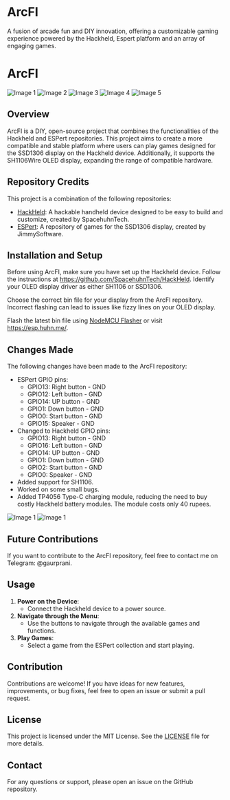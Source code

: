 # ArcFI
A fusion of arcade fun and DIY innovation, offering a customizable gaming experience powered by the Hackheld, Espert platform and an array of engaging games.
</head>
<body>
    <h1>ArcFI</h1>
    <div class="gallery">
        <img src="image1.jpg" alt="Image 1">
        <img src="image2.jpg" alt="Image 2">
        <img src="image3.jpg" alt="Image 3">
        <img src="image4.jpg" alt="Image 4">
        <img src="image5.jpg" alt="Image 5">
    </div>
    
   <h2>Overview</h2>
    <p>ArcFI is a DIY, open-source project that combines the functionalities of the Hackheld and ESPert repositories. This project aims to create a more compatible and stable platform where users can play games designed for the SSD1306 display on the Hackheld device. Additionally, it supports the SH1106Wire OLED display, expanding the range of compatible hardware.</p>

   <h2>Repository Credits</h2>
    <p>This project is a combination of the following repositories:</p>
    <ul>
        <li><a href="https://github.com/SpacehuhnTech/HackHeld">HackHeld</a>: A hackable handheld device designed to be easy to build and customize, created by SpacehuhnTech.</li>
        <li><a href="https://github.com/JimmySoftware/ESPert">ESPert</a>: A repository of games for the SSD1306 display, created by JimmySoftware.</li>
    </ul>

  <h2>Installation and Setup</h2>
    <p>Before using ArcFI, make sure you have set up the Hackheld device. Follow the instructions at <a href="https://github.com/SpacehuhnTech/HackHeld">https://github.com/SpacehuhnTech/HackHeld</a>. Identify your OLED display driver as either SH1106 or SSD1306.</p>
    <p>Choose the correct bin file for your display from the ArcFI repository. Incorrect flashing can lead to issues like fizzy lines on your OLED display.</p>
    <p>Flash the latest bin file using <a href="https://github.com/nodemcu/nodemcu-flasher">NodeMCU Flasher</a> or visit <a href="https://esp.huhn.me/">https://esp.huhn.me/</a>.</p>

  <h2>Changes Made</h2>
    <p>The following changes have been made to the ArcFI repository:</p>
    <ul>
        <li>ESPert GPIO pins:
            <ul>
                <li>GPIO13: Right button - GND</li>
                <li>GPIO12: Left button - GND</li>
                <li>GPIO14: UP button - GND</li>
                <li>GPIO1: Down button - GND</li>
                <li>GPIO0: Start button - GND</li>
                <li>GPIO15: Speaker - GND</li>
            </ul>
        </li>
        <li>Changed to Hackheld GPIO pins:
            <ul>
                <li>GPIO13: Right button - GND</li>
                <li>GPIO16: Left button - GND</li>
                <li>GPIO14: UP button - GND</li>
                <li>GPIO1: Down button - GND</li>
                <li>GPIO2: Start button - GND</li>
                <li>GPIO0: Speaker - GND</li>
            </ul>
        </li>
        <li>Added support for SH1106.</li>
        <li>Worked on some small bugs.</li>
        <li>Added TP4056 Type-C charging module, reducing the need to buy costly Hackheld battery modules. The module costs only 40 rupees.</li>
    </ul>
       <img src="image1.jpg" alt="Image 1">
       <img src="image1.jpg" alt="Image 1">

  <h2>Future Contributions</h2>
    <p>If you want to contribute to the ArcFI repository, feel free to contact me on Telegram: @gaurprani.</p>

  <h2>Usage</h2>
    <ol>
        <li><strong>Power on the Device</strong>:
            <ul>
                <li>Connect the Hackheld device to a power source.</li>
            </ul>
        </li>
        <li><strong>Navigate through the Menu</strong>:
            <ul>
                <li>Use the buttons to navigate through the available games and functions.</li>
            </ul>
        </li>
        <li><strong>Play Games</strong>:
            <ul>
                <li>Select a game from the ESPert collection and start playing.</li>
            </ul>
        </li>
    </ol>

  <h2>Contribution</h2>
    <p>Contributions are welcome! If you have ideas for new features, improvements, or bug fixes, feel free to open an issue or submit a pull request.</p>

  <h2>License</h2>
    <p>This project is licensed under the MIT License. See the <a href="LICENSE">LICENSE</a> file for more details.</p>

  <h2>Contact</h2>
    <p>For any questions or support, please open an issue on the GitHub repository.</p>
</body>
</html>
